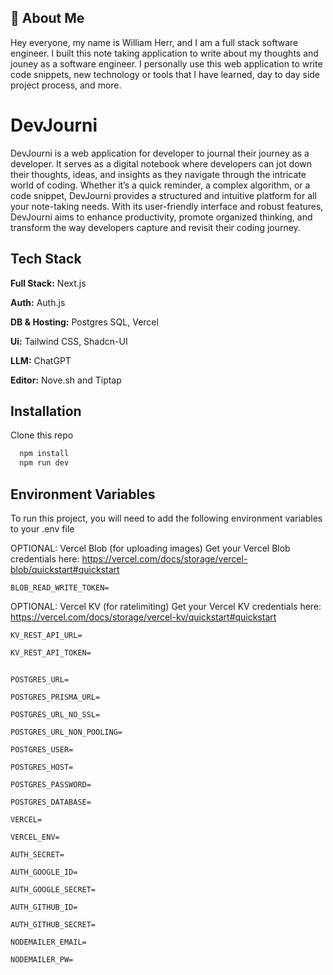 
## 🚀 About Me

Hey everyone, my name is William Herr, and I am a full stack software engineer. I built this note taking application to write about my thoughts and jouney as a software engineer. I personally use this web application to write code snippets, new technology or tools that I have learned, day to day side project process, and more. 


# DevJourni

DevJourni is a web application for developer to journal their journey as a developer. It serves as a digital notebook where developers can jot down their thoughts, ideas, and insights as they navigate through the intricate world of coding. Whether it’s a quick reminder, a complex algorithm, or a code snippet, DevJourni provides a structured and intuitive platform for all your note-taking needs. With its user-friendly interface and robust features, DevJourni aims to enhance productivity, promote organized thinking, and transform the way developers capture and revisit their coding journey.


## Tech Stack

**Full Stack:** Next.js

**Auth:** Auth.js

**DB & Hosting:** Postgres SQL, Vercel

**Ui:** Tailwind CSS, Shadcn-UI

**LLM:** ChatGPT 

**Editor:** Nove.sh and Tiptap 

## Installation

Clone this repo

```bash
  npm install
  npm run dev
```
    
## Environment Variables

To run this project, you will need to add the following environment variables to your .env file

 OPTIONAL: Vercel Blob (for uploading images)
 Get your Vercel Blob credentials here: https://vercel.com/docs/storage/vercel-blob/quickstart#quickstart

`BLOB_READ_WRITE_TOKEN=`

 OPTIONAL: Vercel KV (for ratelimiting)
 Get your Vercel KV credentials here: https://vercel.com/docs/storage/vercel-kv/quickstart#quickstart

`KV_REST_API_URL=`

`KV_REST_API_TOKEN=`

## 
`POSTGRES_URL=`

`POSTGRES_PRISMA_URL=`

`POSTGRES_URL_NO_SSL=`

`POSTGRES_URL_NON_POOLING=`

`POSTGRES_USER=`

`POSTGRES_HOST=`

`POSTGRES_PASSWORD=`

`POSTGRES_DATABASE=`

`VERCEL=`

`VERCEL_ENV=`

`AUTH_SECRET=`

`AUTH_GOOGLE_ID=`

`AUTH_GOOGLE_SECRET=`

`AUTH_GITHUB_ID=`

`AUTH_GITHUB_SECRET=`

`NODEMAILER_EMAIL=`

`NODEMAILER_PW=`

